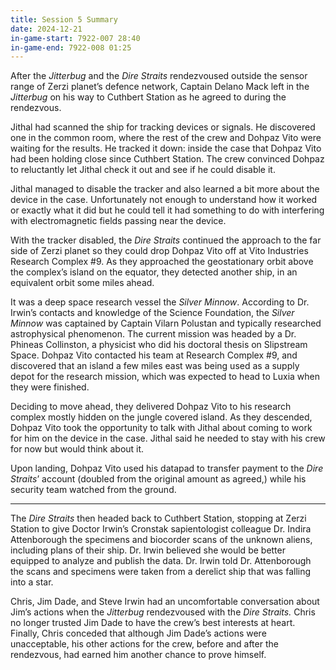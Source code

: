 ```yaml
---
title: Session 5 Summary 
date: 2024-12-21
in-game-start: 7922-007 28:40
in-game-end: 7922-008 01:25
---
```


After the *Jitterbug* and the *Dire Straits* rendezvoused outside the sensor range of Zerzi planet’s defence network, Captain Delano Mack left in the *Jitterbug* on his way to Cuthbert Station as he agreed to during the rendezvous.

Jithal had scanned the ship for tracking devices or signals. He discovered one in the common room, where the rest of the crew and Dohpaz Vito were waiting for the results. He tracked it down: inside the case that Dohpaz Vito had been holding close since Cuthbert Station. The crew convinced Dohpaz to reluctantly let Jithal check it out and see if he could disable it. 

Jithal managed to disable the tracker and also learned a bit more about the device in the case. Unfortunately not enough to understand how it worked or exactly what it did but he could tell it had something to do with interfering with electromagnetic fields passing near the device.

With the tracker disabled, the *Dire Straits* continued the approach to the far side of Zerzi planet so they could drop Dohpaz Vito off at Vito Industries Research Complex \#9. As they approached the geostationary orbit above the complex’s island on the equator, they detected another ship, in an equivalent orbit some miles ahead. 

It was a deep space research vessel the *Silver Minnow*. According to Dr. Irwin’s contacts and knowledge of the Science Foundation, the *Silver Minnow* was captained by Captain Vilarn Polustan and typically researched astrophysical phenomenon. The current mission was headed by a Dr. Phineas Collinston, a physicist who did his doctoral thesis on Slipstream Space. Dohpaz Vito contacted his team at Research Complex \#9, and discovered that an island a few miles east was being used as a supply depot for the research mission, which was expected to head to Luxia when they were finished.

Deciding to move ahead, they delivered Dohpaz Vito to his research complex mostly hidden on the jungle covered island. As they descended, Dohpaz Vito took the opportunity to talk with Jithal about coming to work for him on the device in the case.  Jithal said he needed to stay with his crew for now but would think about it.

Upon landing, Dohpaz Vito used his datapad to transfer payment to the *Dire Straits*’ account (doubled from the original amount as agreed,) while his security team watched from the ground.

---

The *Dire Straits* then headed back to Cuthbert Station, stopping at Zerzi Station to give Doctor Irwin’s Cronstak sapientologist colleague Dr. Indira Attenborough the specimens and biocorder scans of the unknown aliens, including plans of their ship.  Dr. Irwin believed she would be better equipped to analyze and publish the data. Dr. Irwin told Dr. Attenborough the scans and specimens were taken from a derelict ship that was falling into a star.

Chris, Jim Dade, and Steve Irwin had an uncomfortable conversation about Jim’s actions when the *Jitterbug* rendezvoused with the *Dire Straits.* Chris no longer trusted Jim Dade to have the crew’s best interests at heart. Finally, Chris conceded that although Jim Dade’s actions were unacceptable, his other actions for the crew, before and after the rendezvous, had earned him another chance to prove himself.